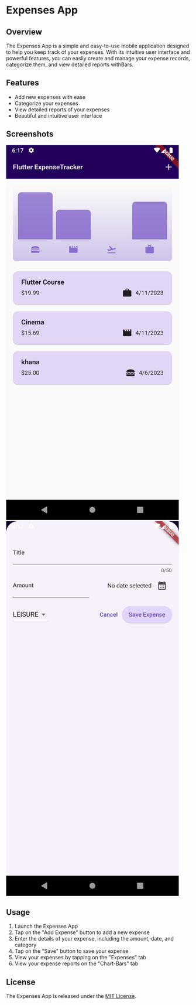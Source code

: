 # Expenses App

## Overview

The Expenses App is a simple and easy-to-use mobile application designed to help you keep track of your expenses. With its intuitive user interface and powerful features, you can easily create and manage your expense records, categorize them, and view detailed reports withBars.

## Features

* Add new expenses with ease
* Categorize your expenses
* View detailed reports of your expenses
* Beautiful and intuitive user interface

## Screenshots

![Expenses App screenshot 1](screenshots/screenshot_1.png)
![Expenses App screenshot 2](screenshots/screenshot_2.png)


## Usage

1. Launch the Expenses App
2. Tap on the "Add Expense" button to add a new expense
3. Enter the details of your expense, including the amount, date, and category
4. Tap on the "Save" button to save your expense
5. View your expenses by tapping on the "Expenses" tab
6. View your expense reports on the "Chart-Bars" tab


## License

The Expenses App is released under the [MIT License](https://opensource.org/licenses/MIT).
